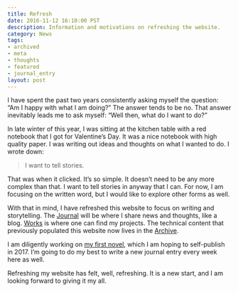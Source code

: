 ```yaml
---
title: Refresh
date: 2016-11-12 16:10:00 PST
description: Information and motivations on refreshing the website.
category: News
tags:
- archived
- meta
- thoughts
- featured
- journal_entry
layout: post
---
```


I have spent the past two years consistently asking myself the question: “Am I happy with what I am doing?” The answer tends to be no. That answer inevitably leads me to ask myself: “Well then, what do I want to do?”

In late winter of this year, I was sitting at the kitchen table with a red notebook that I got for Valentine’s Day. It was a nice notebook with high quality paper. I was writing out ideas and thoughts on what I wanted to do. I wrote down:  

> I want to tell stories.

That was when it clicked. It’s so simple. It doesn’t need to be any more complex than that. I want to tell stories in anyway that I can. For now, I am focusing on the written word, but I would like to explore other forms as well.

With that in mind, I have refreshed this website to focus on writing and storytelling. The [Journal](https://journal.brettchalupa.com) will be where I share news and thoughts, like a blog. [Works](/works/) is where one can find my projects. The technical content that previously populated this website now lives in the [Archive](/archive/).

I am diligently working on [my first novel](/aperture), which I am hoping to self-publish in 2017. I’m going to do my best to write a new journal entry every week here as well.

Refreshing my website has felt, well, refreshing. It is a new start, and I am looking forward to giving it my all.
